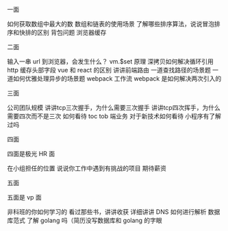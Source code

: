 一面

如何获取数组中最大的数
数组和链表的使用场景
了解哪些排序算法，说说冒泡排序和快排的区别
背包问题
浏览器缓存

二面

输入一串 url 到浏览器，会发生什么？
vm.$set 原理
深拷贝如何解决循环引用
http 缓存头部字段
vue 和 react 的区别
讲讲前端路由
一道查找路径的场景题
一道如何优雅处理异步的场景题
webpack 工作流
webpack 是如何解决两次引入的

三面

公司团队规模
讲讲tcp三次握手，为什么需要三次握手
讲讲tcp四次挥手，为什么需要四次而不是三次
如何看待 toc tob 端业务
对于新技术如何看待
小程序有了解过吗

四面

四面是极光 HR 面


在小组担任的位置
说说你工作中遇到有挑战的项目
期待薪资

五面

五面是 vp 面


非科班的你如何学习的
看过那些书，讲讲收获
详细讲讲 DNS 如何进行解析
数据库范式
了解 golang 吗（简历没写数据库和 golang 的字眼
